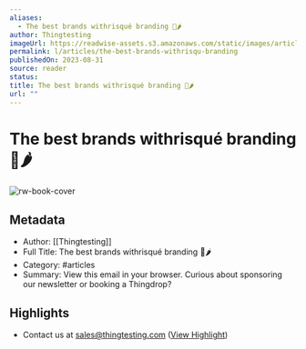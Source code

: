 ```yaml
---
aliases:
  - The best brands withrisqué branding 👀🌶️
author: Thingtesting
imageUrl: https://readwise-assets.s3.amazonaws.com/static/images/article0.00998d930354.png
permalink: l/articles/the-best-brands-withrisqu-branding
publishedOn: 2023-08-31
source: reader
status: 
title: The best brands withrisqué branding 👀🌶️
url: ""
---
```

# The best brands withrisqué branding 👀🌶️

![rw-book-cover](https://readwise-assets.s3.amazonaws.com/static/images/article0.00998d930354.png)

## Metadata

- Author: [[Thingtesting]]
- Full Title: The best brands withrisqué branding 👀🌶️
- Category: #articles
- Summary: View this email in your browser. Curious about sponsoring our newsletter or booking a Thingdrop?

## Highlights

- Contact us at sales@thingtesting.com ([View Highlight](https://read.readwise.io/read/01h98aqaayjjpnxe6nee1wbeg9))
